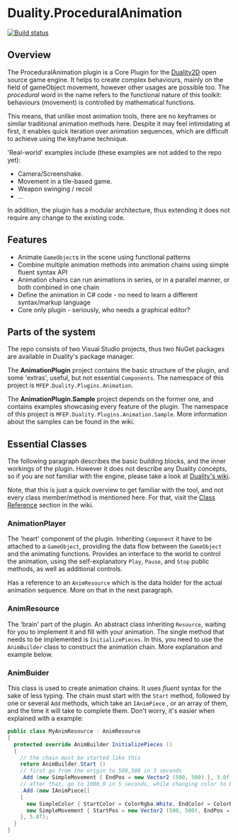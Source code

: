# Duality.ProceduralAnimation
[![Build status](https://ci.appveyor.com/api/projects/status/vml8qiiaen1wsagf?svg=true)](https://ci.appveyor.com/project/mfep/duality-proceduralanimation)
## Overview
The ProceduralAnimation plugin is a Core Plugin for the [Duality2D](http://duality.adamslair.net/) open source game engine.
It helps to create complex behaviours, mainly on the field of gameObject movement, however other usages are possible too.
The *procedural* word in the name refers to the functional nature of this toolkit:
behaviours (movement) is controlled by mathematical functions.

This means, that unlike most animation tools, there are no keyframes or similar traditional animation methods here.
Despite it may feel intimidating at first, it enables quick iteration over animation sequences,
which are difficult to achieve using the keyframe technique.

'Real-world' examples include (these examples are not added to the repo yet):
* Camera/Screenshake.
* Movement in a tile-based game.
* Weapon swinging / recoil
* ...

In addition, the plugin has a modular architecture, thus extending it does not require any change to the existing code.

## Features
* Animate `GameObject`s in the scene using functional patterns
* Combine multiple animation methods into animation chains using simple fluent syntax API
* Animation chains can run animations in series, or in a parallel manner, or both combined in one chain
* Define the animation in C# code - no need to learn a different syntax/markup language
* Core only plugin - seriously, who needs a graphical editor?

## Parts of the system
The repo consists of two Visual Studio projects, thus two NuGet packages are available in Duality's package manager.

The **AnimationPlugin** project contains the basic structure of the plugin, and some 'extras', useful, but not essential `Components`.
The namespace of this project is `MFEP.Duality.Plugins.Animation`.

The **AnimationPlugin.Sample** project depends on the former one, and contains examples showcasing every feature of the plugin.
The namespace of this project is `MFEP.Duality.Plugins.Animation.Sample`. More information about the samples can be found in the wiki.

## Essential Classes
The following paragraph describes the basic building blocks, and the inner workings of the plugin.
However it does not describe any Duality concepts, so if you are not familiar with the engine, please take a look at [Duality's wiki](https://github.com/AdamsLair/duality/wiki).

Note, that this is just a quick overview to get familiar with the tool, and not every class member/method is mentioned here.
For that, visit the [Class Reference](https://github.com/mfep/Duality.ProceduralAnimation/wiki/Class-Reference) section in the wiki.

### AnimationPlayer
The 'heart' component of the plugin. Inheriting `Component` it have to be attached to a `GameObject`, providing the data flow
between the `GameObject` and the animating functions. Provides an interface to the world to control the animation,
using the self-explanatory `Play`, `Pause`, and `Stop` public methods, as well as additional controls.

Has a reference to an `AnimResource` which is the data holder for the actual animation sequence. More on that in the next paragraph.

### AnimResource
The 'brain' part of the plugin. An abstract class inheriting `Resource`, waiting for you to implement it and fill with your animation.
The single method that needs to be implemented is `InitializePieces`. In this, you need to use the `AnimBuilder` class
to construct the animation chain. More explanation and example below.

### AnimBuider
This class is used to create animation chains. It uses *fluent* syntax for the sake of less typing.
The chain must start with the `Start` method, followed by one or several `Add` methods,
which take an `IAnimPiece` , or an array of them, and the time it will take to complete them.
Don't worry, it's easier when explained with a example:

```csharp
public class MyAnimResource : AnimResource
{
  protected override AnimBuilder InitializePieces ()
  {
    // the chain must be started like this
    return AnimBuilder.Start ()
    // first go from the origin to 500,500 in 3 seconds
    .Add (new SimpleMovement { EndPos = new Vector2 (500, 500) }, 3.0f)
    // after that, go to 1000,0 in 5 seconds, while changing color to blue
    .Add (new IAnimPiece[]
    {
      new SimpleColor { StartColor = ColorRgba.White, EndColor = ColorRgba.Blue },
      new SimpleMovement { StartPos = new Vector2 (500, 500), EndPos = new Vector2 (1000, 0) }
    }, 5.0f);
  }
}
```
